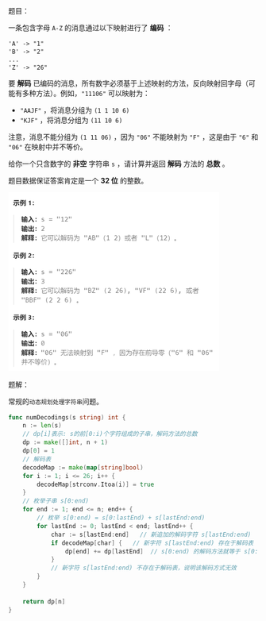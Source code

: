 题目：

一条包含字母 `A-Z` 的消息通过以下映射进行了 **编码** ：

```
'A' -> "1"
'B' -> "2"
...
'Z' -> "26"
```

要 **解码** 已编码的消息，所有数字必须基于上述映射的方法，反向映射回字母（可能有多种方法）。例如，`"11106"` 可以映射为：

- `"AAJF"` ，将消息分组为 `(1 1 10 6)`
- `"KJF"` ，将消息分组为 `(11 10 6)`

注意，消息不能分组为 `(1 11 06)` ，因为 `"06"` 不能映射为 `"F"` ，这是由于 `"6"` 和 `"06"` 在映射中并不等价。

给你一个只含数字的 **非空** 字符串 `s` ，请计算并返回 **解码** 方法的 **总数** 。

题目数据保证答案肯定是一个 **32 位** 的整数。

<img src="3.解码方法.assets/image-20231021170536885.png" alt="image-20231021170536885" style="zoom:50%;" />

题解：

常规的`动态规划处理字符串`问题。

```go
func numDecodings(s string) int {
    n := len(s)
    // dp[i]表示: s的前[0:i)个字符组成的子串，解码方法的总数
    dp := make([]int, n + 1)
    dp[0] = 1
    // 解码表
    decodeMap := make(map[string]bool)
    for i := 1; i <= 26; i++ {
        decodeMap[strconv.Itoa(i)] = true
    }
    // 枚举子串 s[0:end)
    for end := 1; end <= n; end++ {
        // 枚举 s[0:end) = s[0:lastEnd) + s[lastEnd:end)
        for lastEnd := 0; lastEnd < end; lastEnd++ {
            char := s[lastEnd:end]   // 新追加的解码字符 s[lastEnd:end)
            if decodeMap[char] {   // 新字符 s[lastEnd:end) 存在于解码表
                dp[end] += dp[lastEnd]  // s[0:end) 的解码方法就等于 s[0:lastEnd) 的解码方法
            }
            // 新字符 s[lastEnd:end) 不存在于解码表，说明该解码方式无效
        }
    }

    return dp[n]
}
```

